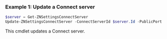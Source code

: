 ### Example 1: Update a Connect server
```powershell
$server = Get-ZNSettingsConnectServer
Update-ZNSettingsConnectServer -ConnectServerId $server.Id -PublicPort 53000

```

This cmdlet updates a Connect server.
